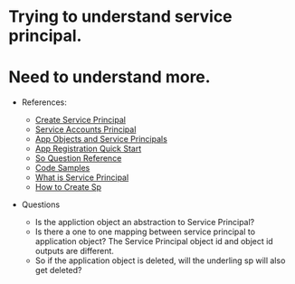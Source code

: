 # Trying to understand service principal.

# Need to understand more.

- References:
  - [Create Service Principal](https://learn.microsoft.com/en-us/powershell/azure/create-azure-service-principal-azureps?view=azps-8.3.0)
  - [Service Accounts Principal](https://learn.microsoft.com/en-us/azure/active-directory/fundamentals/service-accounts-principal)
  - [App Objects and Service Principals](https://learn.microsoft.com/en-us/azure/active-directory/develop/app-objects-and-service-principals)
  - [App Registration Quick Start](https://learn.microsoft.com/en-us/azure/active-directory/develop/quickstart-register-app)
  - [So Question Reference](https://stackoverflow.com/questions/71067014/error-while-trying-to-do-app-registration-using-terraform-azure-ad-provider-2-0)
  - [Code Samples](https://learn.microsoft.com/en-us/azure/active-directory/develop/sample-v2-code)
  - [What is Service Principal](https://stackoverflow.com/q/48096342/1977871)
  - [How to Create Sp](https://www.sanganakauthority.com/2019/04/how-to-create-service-principal-or-app.html)

- Questions
  - Is the appliction object an abstraction to Service Principal?
  - Is there a one to one mapping between service principal to application object? The Service Principal object id and object id outputs are different. 
  - So if the application object is deleted, will the underling sp will also get deleted?